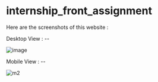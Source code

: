 # internship_front_assignment

Here are the screenshots of this website :

Desktop View : -- 

![image](https://user-images.githubusercontent.com/64772108/163009237-9027d89a-446d-419d-9833-3295e323a787.png)


Mobile View : --

![m2](https://user-images.githubusercontent.com/64772108/163009268-10d88981-f4cb-4021-b751-249913961829.png)
